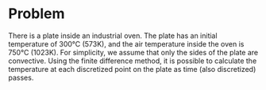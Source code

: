 # Problem
There is a plate inside an industrial oven. The plate has an initial temperature of 300°C (573K), and the air temperature inside the oven is 750°C (1023K). For simplicity, we assume that only the sides of the plate are convective. Using the finite difference method, it is possible to calculate the temperature at each discretized point on the plate as time (also discretized) passes.
